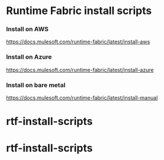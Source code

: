 # Runtime Fabric install scripts

### Install on AWS
https://docs.mulesoft.com/runtime-fabric/latest/install-aws

### Install on Azure
https://docs.mulesoft.com/runtime-fabric/latest/install-azure

### Install on bare metal
https://docs.mulesoft.com/runtime-fabric/latest/install-manual
# rtf-install-scripts
# rtf-install-scripts

